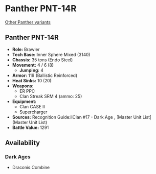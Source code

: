 # Panther PNT-14R 

[Other Panther variants](../panther.md) 

## Panther PNT-14R 

- **Role:** Brawler 
- **Tech Base:** Inner Sphere Mixed (3140) 
- **Chassis:** 35 tons (Endo Steel) 
- **Movement:** 4 / 6 (8) 
  - **Jumping:** 4 
- **Armor:** 119 (Ballistic Reinforced) 
- **Heat Sinks:** 10 (20) 
- **Weapons:** 
  - ER PPC 
  - Clan Streak SRM 4 (ammo: 25) 
- **Equipment:** 
  - Clan CASE II 
  - Supercharger 
- **Sources:** Recognition Guide:ilClan #17 - Dark Age , [Master Unit List](Master Unit List) 
- **Battle Value:** 1291 

## Availability 

### Dark Ages 

- Draconis Combine 

